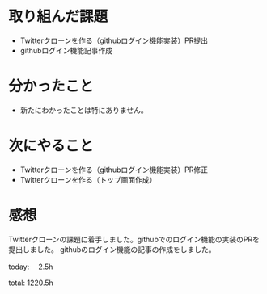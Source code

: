 #  取り組んだ課題
- Twitterクローンを作る（githubログイン機能実装）PR提出
- githubログイン機能記事作成



# 分かったこと
- 新たにわかったことは特にありません。

# 次にやること
- Twitterクローンを作る（githubログイン機能実装）PR修正
- Twitterクローンを作る（トップ画面作成）


# 感想
Twitterクローンの課題に着手しました。githubでのログイン機能の実装のPRを提出しました。
githubのログイン機能の記事の作成をしました。


today: 　2.5h

total: 1220.5h
